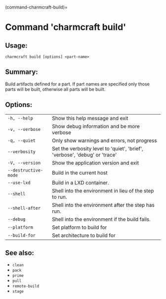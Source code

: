 (command-charmcraft-build)=
# Command 'charmcraft build'

## Usage:
```text
charmcraft build [options] <part-name>
```

## Summary:

Build artifacts defined for a part. If part names are specified only those parts will be built, otherwise all parts will be built.

## Options:
| | |
|-|-|
| `-h, --help` | Show this help message and exit |
| `-v, --verbose` | Show debug information and be more verbose |
| `-q, --quiet` | Only show warnings and errors, not progress |
| `--verbosity` | Set the verbosity level to 'quiet', 'brief', 'verbose', 'debug' or 'trace' |
| `-V, --version` | Show the application version and exit |
| `--destructive-mode` | Build in the current host |
| `--use-lxd` | Build in a LXD container. |
| `--shell` | Shell into the environment in lieu of the step to run. |
| `--shell-after` | Shell into the environment after the step has run. |
| `--debug` | Shell into the environment if the build fails. |
| `--platform` | Set platform to build for |
| `--build-for` | Set architecture to build for |

## See also:
- `clean`
- `pack`
- `prime`
- `pull`
- `remote-build`
- `stage`